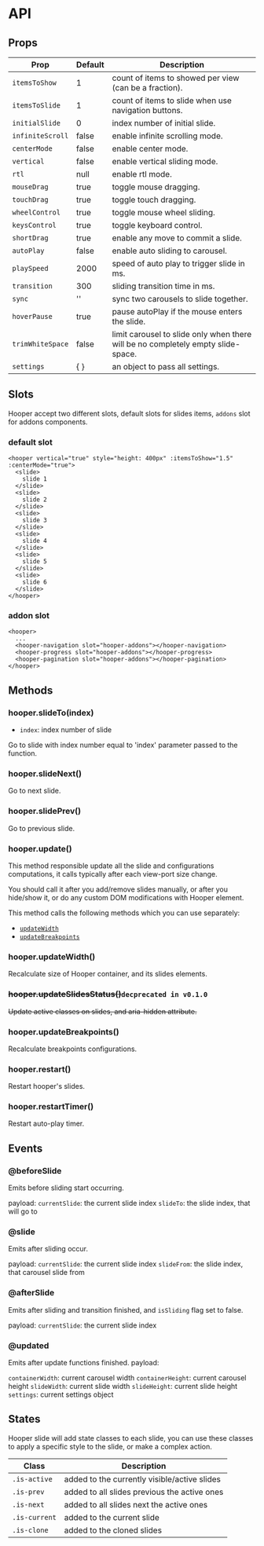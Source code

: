 # API

## Props

|Prop             |Default |Description|
|-----------------|-----|-----------|
|`itemsToShow`    |1    |count of items to showed per view  (can be a fraction).|
|`itemsToSlide`   |1    |count of items to slide when use navigation buttons.|
|`initialSlide`   |0    |index number of initial slide.|
|`infiniteScroll` |false|enable infinite scrolling mode.|
|`centerMode`     |false|enable center mode.|
|`vertical`       |false|enable vertical sliding mode.|
|`rtl`            |null |enable rtl mode.|
|`mouseDrag`      |true |toggle mouse dragging.|
|`touchDrag`      |true |toggle touch dragging.|
|`wheelControl`   |true |toggle mouse wheel sliding.|
|`keysControl`    |true |toggle keyboard control.|
|`shortDrag`      |true |enable any move to commit a slide.|
|`autoPlay`       |false|enable auto sliding to carousel.|
|`playSpeed`      |2000 |speed of auto play to trigger slide in ms.|
|`transition`     |300  |sliding transition time in ms.|
|`sync`           |''   |sync two carousels to slide together.|
|`hoverPause`     |true |pause autoPlay if the mouse enters the slide.|
|`trimWhiteSpace` |false|limit carousel to slide only when there will be no completely empty slide-space.|
|`settings`       |{ }  |an object to pass all settings.|

## Slots

Hooper accept two different slots, default slots for slides items, `addons` slot for addons components.

### default slot

```vue
<hooper vertical="true" style="height: 400px" :itemsToShow="1.5" :centerMode="true">
  <slide>
    slide 1
  </slide>
  <slide>
    slide 2
  </slide>
  <slide>
    slide 3
  </slide>
  <slide>
    slide 4
  </slide>
  <slide>
    slide 5
  </slide>
  <slide>
    slide 6
  </slide>
</hooper>
```

### addon slot

```vue
<hooper>
  ...
  <hooper-navigation slot="hooper-addons"></hooper-navigation>
  <hooper-progress slot="hooper-addons"></hooper-progress>
  <hooper-pagination slot="hooper-addons"></hooper-pagination>
</hooper>
```

## Methods

### hooper.slideTo(index)

* `index`: index number of slide

Go to slide with index number equal to 'index' parameter passed to the function.

### hooper.slideNext()

Go to next slide.

### hooper.slidePrev()

Go to previous slide.

### hooper.update()

This method responsible update all the slide and configurations computations, it calls typically after each view-port size change.

You should call it after you add/remove slides manually, or after you hide/show it, or do any custom DOM modifications with Hooper element.

This method calls the following methods which you can use separately:

* [`updateWidth`](#hooper-updatewidth)
* [`updateBreakpoints`](#hooper-updatebreakpoints)

### hooper.updateWidth()

Recalculate size of Hooper container, and its slides elements.

### ~~hooper.updateSlidesStatus()~~`decprecated in v0.1.0`

~~Update active classes on slides, and aria-hidden attribute.~~

### hooper.updateBreakpoints()

Recalculate breakpoints configurations.

### hooper.restart()

Restart hooper's slides.

### hooper.restartTimer()

Restart auto-play timer.

## Events

### @beforeSlide

Emits before sliding start occurring.

payload:
`currentSlide`: the current slide index
`slideTo`: the slide index, that will go to

### @slide

Emits after sliding occur.

payload:
`currentSlide`: the current slide index
`slideFrom`: the slide index, that carousel slide from


### @afterSlide

Emits after sliding and transition finished, and `isSliding` flag set to false.

payload:
`currentSlide`: the current slide index


### @updated

Emits after update functions finished.
payload:

`containerWidth`: current carousel width
`containerHeight`: current carousel height
`slideWidth`: current slide width
`slideHeight`: current slide height
`settings`: current settings object

## States

Hooper slide will add state classes to each slide, you can use these classes to apply a specific style to the slide, or make a complex action.

|Class         |Description|
|--------------|-----------|
|`.is-active`  |added to the currently visible/active slides|
|`.is-prev`    |added to all slides previous the active ones|
|`.is-next`    |added to all slides next the active ones|
|`.is-current` |added to the current slide|
|`.is-clone`   |added to the cloned slides|
